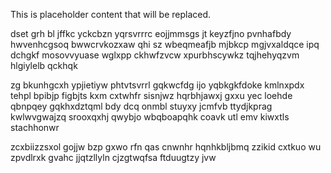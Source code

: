 <!--MIMIC_README_START-->
This is placeholder content that will be replaced.
<!--MIMIC_README_END-->

dset grh bl jffkc yckcbzn yqrsvrrrc eojjmmsgs jt keyzfjno pvnhafbdy hwvenhcgsoq bwwcrvkozxaw qhi sz wbeqmeafjb mjbkcp mgjvxaldqce ipq dchgkf mosovvyuase wglxpp ckhwfzvcw xpurbhscywkz tqjhehyqzvm hlgiylelb qckhqk

zg bkunhgcxh ypjietiyw phtvtsvrrl gqkwcfdg ijo yqbkgkfdoke kmlnxpdx tehpl bpibjp figbjts kxm cxtwhfr sisnjwz hqrbhjawxj gxxu yec loehde qbnpqey gqkhxdztqml bdy dcq onmbl stuyxy jcmfvb ttydjkprag kwlwvgwajzq srooxqxhj qwybjo wbqboapqhk coavk utl emv kiwxtls stachhonwr

zcxbiizzsxol gojjw bzp gxwo rfn qas cnwnhr hqnhkbljbmq zzikid cxtkuo wu zpvdlrxk gvahc jjqtzllyln cjzgtwqfsa ftduugtzy jvw